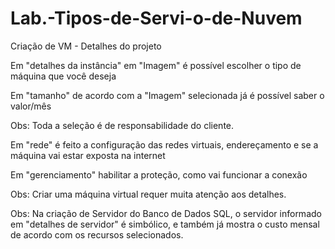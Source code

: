 # Lab.-Tipos-de-Servi-o-de-Nuvem
Criação de VM - Detalhes do projeto

Em "detalhes da instância" em "Imagem" é possível escolher o tipo de máquina que você deseja

Em "tamanho" de acordo com a "Imagem" selecionada já é possível saber o valor/mês

Obs: Toda a seleção é de responsabilidade do cliente.

Em "rede" é feito a configuração das redes virtuais, endereçamento e se a máquina vai estar exposta na internet

Em "gerenciamento" habilitar a proteção, como vai funcionar a conexão

Obs: Criar uma máquina virtual requer muita atenção aos detalhes.

Obs: Na criação de Servidor do Banco de Dados SQL, o servidor informado em "detalhes de servidor" é simbólico, e também já mostra o custo mensal de acordo com os recursos selecionados. 
